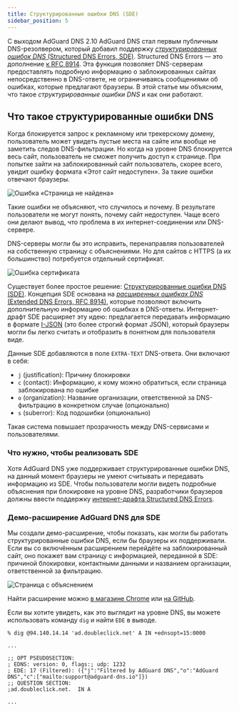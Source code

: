 ```yaml
---
title: Структурированные ошибки DNS (SDE)
sidebar_position: 5
---
```


С выходом AdGuard DNS 2.10 AdGuard DNS стал первым публичным DNS-резолвером, который добавил поддержку [_структурированных ошибок DNS_ (Structured DNS Errors, SDE)](https://datatracker.ietf.org/doc/draft-ietf-dnsop-structured-dns-error/09/). Structured DNS Errors — это дополнение [к RFC 8914](https://datatracker.ietf.org/doc/rfc8914/). Эта функция позволяет DNS-серверам предоставлять подробную информацию о заблокированных сайтах непосредственно в DNS-ответе, не ограничиваясь сообщениями об ошибках, которые предлагают браузеры. В этой статье мы объясним, что такое _структурированные ошибки DNS_ и как они работают.

## Что такое структурированные ошибки DNS

Когда блокируется запрос к рекламному или трекерскому домену, пользователь может увидеть пустые места на сайте или вообще не заметить следов DNS-фильтрации. Но когда на уровне DNS блокируется весь сайт, пользователь не сможет получить доступ к странице. При попытке зайти на заблокированный сайт пользователь, скорее всего, увидит ошибку формата «Этот сайт недоступен». За такие ошибки отвечают браузеры.

![Ошибка «Страница не найдена»](https://cdn.adtidy.org/content/blog/dns/dns_error.png)

Такие ошибки не объясняют, что случилось и почему. В результате пользователи не могут понять, почему сайт недоступен. Чаще всего они делают вывод, что проблема в их интернет-соединении или DNS-сервере.

DNS-серверы могли бы это исправить, перенаправляя пользователей на собственную страницу с объяснениями. Но для сайтов с HTTPS (а их большинство) потребуется отдельный сертификат.

![Ошибка сертификата](https://cdn.adtidy.org/blog/new/vc1gocert_invalid.png)

Существует более простое решение: [Структурированные ошибки DNS (SDE)](https://datatracker.ietf.org/doc/draft-ietf-dnsop-structured-dns-error/09/). Концепция SDE основана на [_расширенных ошибках DNS_ (Extended DNS Errors, RFC 8914)](https://datatracker.ietf.org/doc/rfc8914/), которые позволяют включить дополнительную информацию об ошибках в DNS-ответы. Интернет-драфт SDE расширяет эту идею: предлагается передавать информацию в формате [I-JSON](https://www.rfc-editor.org/rfc/rfc7493) (это более строгий формат JSON), который браузеры могли бы легко считать и отобразить в понятном для пользователя виде.

Данные SDE добавляются в поле `EXTRA-TEXT` DNS-ответа. Они включают в себя:

- `j` (justification): Причину блокировки
- `c` (contact): Информацию, к кому можно обратиться, если страница заблокирована по ошибке
- `o` (organization): Название организации, ответственной за DNS-фильтрацию в конкретном случае (опционально)
- `s` (suberror): Код подошибки (опционально)

Такая система повышает прозрачность между DNS-сервисами и пользователями.

### Что нужно, чтобы реализовать SDE

Хотя AdGuard DNS уже поддерживает структурированные ошибки DNS, на данный момент браузеры не умеют считывать и передавать информацию из SDE. Чтобы пользователи могли видеть подробные объяснения при блокировке на уровне DNS, разработчики браузеров должны ввести поддержку [интернет-драфта Structured DNS Errors](https://datatracker.ietf.org/doc/draft-ietf-dnsop-structured-dns-error/09/).

### Демо-расширение AdGuard DNS для SDE

Мы создали демо-расширение, чтобы показать, как могли бы работать структурированные ошибки DNS, если бы браузеры их поддерживали. Если вы со включённым расширением перейдёте на заблокированный сайт, оно покажет вам страницу с информацией, переданной в SDE: причиной блокировки, контактными данными и названием организации, ответственной за фильтрацию.

![Страница с объяснением](https://cdn.adtidy.org/blog/new/jlkdbaccess_blocked.png)

Найти расширение можно [в магазине Chrome](https://chromewebstore.google.com/detail/oeinmjfnchfhaabhchfjkbdpmgeageen) или [на GitHub](https://github.com/AdguardTeam/dns-sde-extension/).

Если вы хотите увидеть, как это выглядит на уровне DNS, вы можете использовать команду `dig` и найти `EDE` в выводе.

```text
% dig @94.140.14.14 'ad.doubleclick.net' A IN +ednsopt=15:0000

...

;; OPT PSEUDOSECTION:
; EDNS: version: 0, flags:; udp: 1232
; EDE: 17 (Filtered): ({"j":"Filtered by AdGuard DNS","o":"AdGuard DNS","c":["mailto:support@adguard-dns.io"]})
;; QUESTION SECTION:
;ad.doubleclick.net.  IN A

...
```

